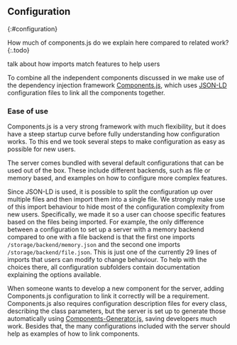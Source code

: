 ## Configuration
{:#configuration}

How much of components.js do we explain here compared to related work?
{:.todo}

talk about how imports match features to help users

To combine all the independent components discussed in [](#architecture)
we make use of the dependency injection framework [Components.js](https://componentsjs.readthedocs.io/),
which uses [JSON-LD](https://json-ld.org/) configuration files to link all the components together.

### Ease of use
Components.js is a very strong framework with much flexibility,
but it does have a steep startup curve before fully understanding how configuration works.
To this end we took several steps to make configuration as easy as possible for new users.

The server comes bundled with several default configurations that can be used out of the box.
These include different backends, such as file or memory based,
and examples on how to configure more complex features.

Since JSON-LD is used, it is possible to split the configuration up over multiple files
and then import them into a single file.
We strongly make use of this import behaviour to hide most of the configuration complexity from new users.
Specifically, we made it so a user can choose specific features based on the files being imported.
For example, the only difference between a configuration to set up a server with a memory backend
compared to one with a file backend is that the first one imports `/storage/backend/memory.json`
and the second one imports `/storage/backend/file.json`.
This is just one of the currently 29 lines of imports that users can modify to change behaviour.
To help with the choices there, all configuration subfolders contain documentation
explaining the options available.

When someone wants to develop a new component for the server,
adding Components.js configuration to link it correctly will be a requirement.
Components.js also requires configuration description files for every class,
describing the class parameters,
but the server is set up to generate those automatically using
[Components-Generator.js](https://github.com/LinkedSoftwareDependencies/Components-Generator.js),
saving developers much work.
Besides that, the many configurations included with the server
should help as examples of how to link components.
